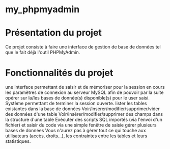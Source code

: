 # my_phpmyadmin
# Présentation du projet
Ce projet consiste à faire une interface de gestion de base de données tel que le fait déjà l'outil PHPMyAdmin. 
# Fonctionnalités du projet
 une interface permettant de saisir et de mémoriser pour la session en cours les paramètres de connexion au serveur MySQL afin de pouvoir par la suite opérer sur la/les bases de donnée(s) disponible(s) pour le user saisi. Système permettant de terminer la session ouverte.
lister les tables existantes dans la base de données
Voir/insérer/modifier/supprimer/vider des données d'une table
Voir/insérer/modifier/supprimer des champs dans la structure d'une table
Exécuter des scripts SQL importés (via l'envoi d'un fichier) et saisir du code via une simple fenêtre de saisie
gérer plusieurs bases de données
Vous n'aurez pas à gérer tout ce qui touche aux utilisateurs (accès, droits...), les contraintes entre les tables et leurs statistiques.
